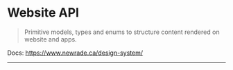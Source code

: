 # Website API

> Primitive models, types and enums to structure content rendered on website and
> apps.

Docs: https://www.newrade.ca/design-system/

---
